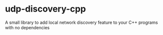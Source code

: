 # udp-discovery-cpp
A small library to add local network discovery feature to your C++ programs with no dependencies
